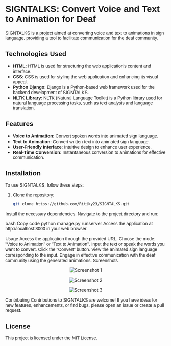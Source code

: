 # <font face="Arial">SIGNTALKS: Convert Voice and Text to Animation for Deaf</font>

<font face="Arial">SIGNTALKS is a project aimed at converting voice and text to animations in sign language, providing a tool to facilitate communication for the deaf community.</font>

## <font face="Arial">Technologies Used</font>

- <font face="Arial"><b>HTML</b></font>: <font face="Arial">HTML is used for structuring the web application's content and interface.</font>
- <font face="Arial"><b>CSS</b></font>: <font face="Arial">CSS is used for styling the web application and enhancing its visual appeal.</font>
- <font face="Arial"><b>Python Django</b></font>: <font face="Arial">Django is a Python-based web framework used for the backend development of SIGNTALKS.</font>
- <font face="Arial"><b>NLTK Library</b></font>: <font face="Arial">NLTK (Natural Language Toolkit) is a Python library used for natural language processing tasks, such as text analysis and language translation.</font>

## <font face="Arial">Features</font>

- <font face="Arial"><b>Voice to Animation</b></font>: <font face="Arial">Convert spoken words into animated sign language.</font>
- <font face="Arial"><b>Text to Animation</b></font>: <font face="Arial">Convert written text into animated sign language.</font>
- <font face="Arial"><b>User-Friendly Interface</b></font>: <font face="Arial">Intuitive design to enhance user experience.</font>
- <font face="Arial"><b>Real-Time Conversion</b></font>: <font face="Arial">Instantaneous conversion to animations for effective communication.</font>

## <font face="Arial">Installation</font>

<font face="Arial">To use SIGNTALKS, follow these steps:</font>

1. <font face="Arial">Clone the repository:</font>
   ```bash
   git clone https://github.com/Ritiky23/SIGNTALKS.git
<font face="Arial">Install the necessary dependencies. Navigate to the project directory and run:</font>

bash
Copy code
python manage.py runserver
<font face="Arial">Access the application at http://localhost:8000 in your web browser.</font>

<font face="Arial">Usage</font>
<font face="Arial">Access the application through the provided URL.</font>
<font face="Arial">Choose the mode: "Voice to Animation" or "Text to Animation".</font>
<font face="Arial">Input the text or speak the words you want to convert.</font>
<font face="Arial">Click the "Convert" button.</font>
<font face="Arial">View the animated sign language corresponding to the input.</font>
<font face="Arial">Engage in effective communication with the deaf community using the generated animations.</font>
<font face="Arial">Screenshots</font>

<p align="center">
  <img src="Screenshots/screenshot1.png" alt="Screenshot 1"/>
</p>
<p align="center">
  <img src="Screenshots/screenshot2.png" alt="Screenshot 2"/>
</p>

<p align="center">
  <img src="Screenshots/screenshot3.png" alt="Screenshot 3"/>
</p>

<font face="Arial">Contributing</font>
<font face="Arial">Contributions to SIGNTALKS are welcome! If you have ideas for new features, enhancements, or find bugs, please open an issue or create a pull request.</font>

## <font face="Arial">License</font>
<font face="Arial">This project is licensed under the MIT License.</font>

